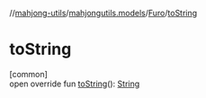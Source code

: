 //[mahjong-utils](../../../index.md)/[mahjongutils.models](../index.md)/[Furo](index.md)/[toString](to-string.md)

# toString

[common]\
open override fun [toString](to-string.md)(): [String](https://kotlinlang.org/api/latest/jvm/stdlib/kotlin-stdlib/kotlin/-string/index.html)

